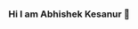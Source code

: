 ### Hi I am Abhishek Kesanur 👋

<!--
**Abhishekkesanur/AbhishekKesanur** is a ✨ _special_ ✨ repository because its `README.md` (this file) appears on your GitHub profile.

Here are some ideas to get you started:

- 🔭 I’m currently working on ...youtube
- 🌱 I’m currently learning ... flimmaking
- 👯 I’m looking to collaborate on ...me
- 🤔 I’m looking for help with ...me
- 💬 Ask me about ...flimmaking
- 📫 How to reach me: ...(email)(abhishek260203@gmail.com)
- 😄 Pronouns: ...He/Him
- ⚡ Fun fact: ...i am
-->
